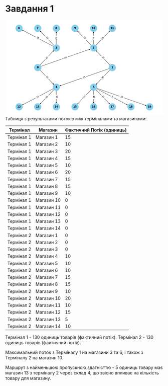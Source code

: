 # Завдання 1
![Граф](Figure_1.png)
Таблиця з результатами потоків між терміналами та магазинами:

| Термінал        | Магазин         | Фактичний Потік (одиниць) |
|-----------------|-----------------|---------------------------|
| Термінал 1      | Магазин 1       | 15                        |
| Термінал 1      | Магазин 2       | 10                        |
| Термінал 1      | Магазин 3       | 20                        |
| Термінал 1      | Магазин 4       | 15                        |
| Термінал 1      | Магазин 5       | 10                        |
| Термінал 1      | Магазин 6       | 20                        |
| Термінал 1      | Магазин 7       | 15                        |
| Термінал 1      | Магазин 8       | 15                        |
| Термінал 1      | Магазин 9       | 10                        |
| Термінал 1      | Магазин 10      | 0                         |
| Термінал 1      | Магазин 11      | 0                         |
| Термінал 1      | Магазин 12      | 0                         |
| Термінал 1      | Магазин 13      | 0                         |
| Термінал 1      | Магазин 14      | 0                         |
| Термінал 2      | Магазин 1       | 0                         |
| Термінал 2      | Магазин 2       | 0                         |
| Термінал 2      | Магазин 3       | 0                         |
| Термінал 2      | Магазин 4       | 10                        |
| Термінал 2      | Магазин 5       | 10                        |
| Термінал 2      | Магазин 6       | 10                        |
| Термінал 2      | Магазин 7       | 15                        |
| Термінал 2      | Магазин 8       | 15                        |
| Термінал 2      | Магазин 9       | 10                        |
| Термінал 2      | Магазин 10      | 20                        |
| Термінал 2      | Магазин 11      | 10                        |
| Термінал 2      | Магазин 12      | 15                        |
| Термінал 2      | Магазин 13      | 5                         |
| Термінал 2      | Магазин 14      | 10                        |

Термінал 1 - 130 одиниць товарів (фактичний потік).
Термінал 2 - 130 одиниць товарів (фактичний потік).

Максимальний поток з Терміналу 1 на магазини 3 та 6, і також з Терміналу 2 на магазин 10.

Маршрут з найменьшою пропускною здатністтю - 5 одиниць товару має магазин 13 з терміналу 2 через склад 4, що звісно впливає на кількість товару для магазину.
